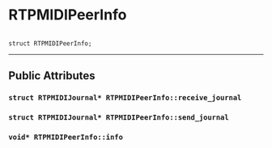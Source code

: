 # RTPMIDIPeerInfo #

```

struct RTPMIDIPeerInfo;
```





---

## Public Attributes ##


### `struct RTPMIDIJournal* RTPMIDIPeerInfo::receive_journal` ###


### `struct RTPMIDIJournal* RTPMIDIPeerInfo::send_journal` ###


### `void* RTPMIDIPeerInfo::info` ###